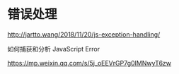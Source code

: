 # 错误处理



http://jartto.wang/2018/11/20/js-exception-handling/



如何捕获和分析 JavaScript Error

https://mp.weixin.qq.com/s/5j_oEEVrGP7g0IMNwyT6zw